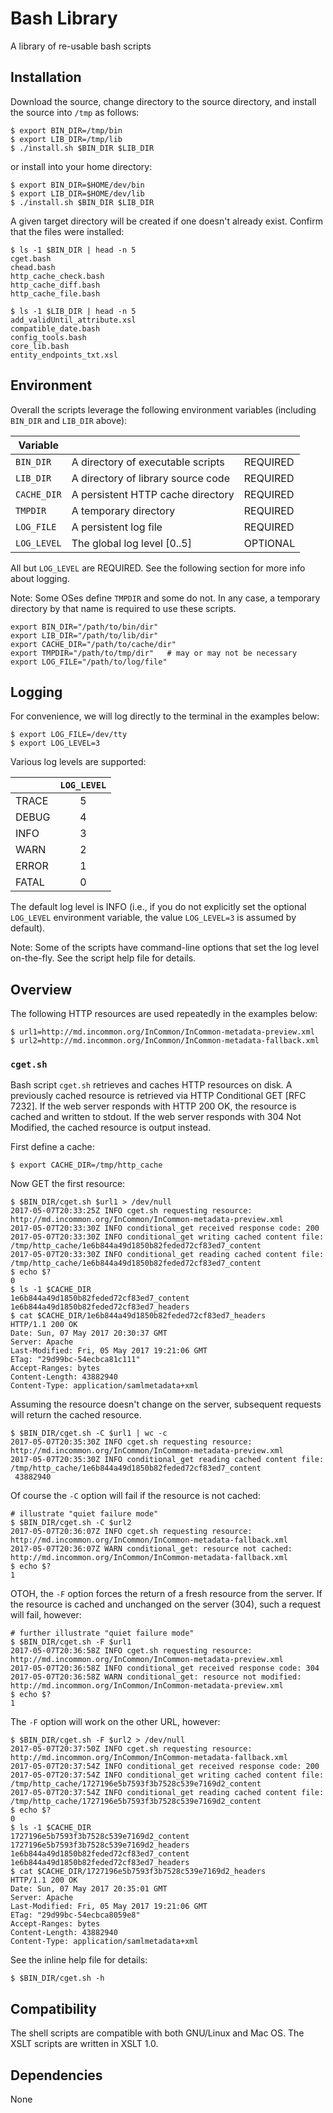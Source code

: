 # Bash Library

A library of re-usable bash scripts

## Installation

Download the source, change directory to the source directory, and install the source into `/tmp` as follows:

```Shell
$ export BIN_DIR=/tmp/bin
$ export LIB_DIR=/tmp/lib
$ ./install.sh $BIN_DIR $LIB_DIR
```

or install into your home directory:

```Shell
$ export BIN_DIR=$HOME/dev/bin
$ export LIB_DIR=$HOME/dev/lib
$ ./install.sh $BIN_DIR $LIB_DIR
```

A given target directory will be created if one doesn't already exist. Confirm that the files were installed:

```Shell
$ ls -1 $BIN_DIR | head -n 5
cget.bash
chead.bash
http_cache_check.bash
http_cache_diff.bash
http_cache_file.bash

$ ls -1 $LIB_DIR | head -n 5
add_validUntil_attribute.xsl
compatible_date.bash
config_tools.bash
core_lib.bash
entity_endpoints_txt.xsl
```

## Environment

Overall the scripts leverage the following environment variables (including `BIN_DIR` and `LIB_DIR` above):

| Variable | | |
| --- | --- | --- |
| `BIN_DIR` | A directory of executable scripts | REQUIRED |
| `LIB_DIR` | A directory of library source code | REQUIRED |
| `CACHE_DIR` | A persistent HTTP cache directory | REQUIRED |
| `TMPDIR` | A temporary directory | REQUIRED |
| `LOG_FILE` | A persistent log file | REQUIRED |
| `LOG_LEVEL` | The global log level [0..5] | OPTIONAL |

All but `LOG_LEVEL` are REQUIRED. See the following section for more info about logging.

Note: Some OSes define `TMPDIR` and some do not. In any case, a temporary directory by that name is required to use these scripts.

```Shell
export BIN_DIR="/path/to/bin/dir"
export LIB_DIR="/path/to/lib/dir"
export CACHE_DIR="/path/to/cache/dir"
export TMPDIR="/path/to/tmp/dir"   # may or may not be necessary
export LOG_FILE="/path/to/log/file"
```

## Logging

For convenience, we will log directly to the terminal in the examples below:

```Shell
$ export LOG_FILE=/dev/tty
$ export LOG_LEVEL=3
```

Various log levels are supported:

| | `LOG_LEVEL` |
| --- | :---: |
| TRACE | 5 |
| DEBUG | 4 |
| INFO  | 3 |
| WARN  | 2 |
| ERROR | 1 |
| FATAL | 0 |

The default log level is INFO (i.e., if you do not explicitly set the optional `LOG_LEVEL` environment variable, the value `LOG_LEVEL=3` is assumed by default).

Note: Some of the scripts have command-line options that set the log level on-the-fly. See the script help file for details.

## Overview

The following HTTP resources are used repeatedly in the examples below:

```Shell
$ url1=http://md.incommon.org/InCommon/InCommon-metadata-preview.xml
$ url2=http://md.incommon.org/InCommon/InCommon-metadata-fallback.xml
```

### `cget.sh`

Bash script `cget.sh` retrieves and caches HTTP resources on disk. A previously cached resource is retrieved via HTTP Conditional GET [RFC 7232]. If the web server responds with HTTP 200 OK, the resource is cached and written to stdout. If the web server responds with 304 Not Modified, the cached resource is output instead.

First define a cache:

```Shell
$ export CACHE_DIR=/tmp/http_cache
```

Now GET the first resource:

```Shell
$ $BIN_DIR/cget.sh $url1 > /dev/null
2017-05-07T20:33:25Z INFO cget.sh requesting resource: http://md.incommon.org/InCommon/InCommon-metadata-preview.xml
2017-05-07T20:33:30Z INFO conditional_get received response code: 200
2017-05-07T20:33:30Z INFO conditional_get writing cached content file: /tmp/http_cache/1e6b844a49d1850b82feded72cf83ed7_content
2017-05-07T20:33:30Z INFO conditional_get reading cached content file: /tmp/http_cache/1e6b844a49d1850b82feded72cf83ed7_content
$ echo $?
0
$ ls -1 $CACHE_DIR
1e6b844a49d1850b82feded72cf83ed7_content
1e6b844a49d1850b82feded72cf83ed7_headers
$ cat $CACHE_DIR/1e6b844a49d1850b82feded72cf83ed7_headers
HTTP/1.1 200 OK
Date: Sun, 07 May 2017 20:30:37 GMT
Server: Apache
Last-Modified: Fri, 05 May 2017 19:21:06 GMT
ETag: "29d99bc-54ecbca81c111"
Accept-Ranges: bytes
Content-Length: 43882940
Content-Type: application/samlmetadata+xml
```

Assuming the resource doesn't change on the server, subsequent requests will return the cached resource.

```Shell
$ $BIN_DIR/cget.sh -C $url1 | wc -c
2017-05-07T20:35:30Z INFO cget.sh requesting resource: http://md.incommon.org/InCommon/InCommon-metadata-preview.xml
2017-05-07T20:35:30Z INFO conditional_get reading cached content file: /tmp/http_cache/1e6b844a49d1850b82feded72cf83ed7_content
 43882940
```

Of course the `-C` option will fail if the resource is not cached:

```Shell
# illustrate "quiet failure mode"
$ $BIN_DIR/cget.sh -C $url2
2017-05-07T20:36:07Z INFO cget.sh requesting resource: http://md.incommon.org/InCommon/InCommon-metadata-fallback.xml
2017-05-07T20:36:07Z WARN conditional_get: resource not cached: http://md.incommon.org/InCommon/InCommon-metadata-fallback.xml
$ echo $?
1
```

OTOH, the `-F` option forces the return of a fresh resource from the server. If the resource is cached and unchanged on the server (304), such a request will fail, however:

```Shell
# further illustrate "quiet failure mode"
$ $BIN_DIR/cget.sh -F $url1
2017-05-07T20:36:58Z INFO cget.sh requesting resource: http://md.incommon.org/InCommon/InCommon-metadata-preview.xml
2017-05-07T20:36:58Z INFO conditional_get received response code: 304
2017-05-07T20:36:58Z WARN conditional_get: resource not modified: http://md.incommon.org/InCommon/InCommon-metadata-preview.xml
$ echo $?
1
```

The `-F` option will work on the other URL, however:

```Shell
$ $BIN_DIR/cget.sh -F $url2 > /dev/null
2017-05-07T20:37:50Z INFO cget.sh requesting resource: http://md.incommon.org/InCommon/InCommon-metadata-fallback.xml
2017-05-07T20:37:54Z INFO conditional_get received response code: 200
2017-05-07T20:37:54Z INFO conditional_get writing cached content file: /tmp/http_cache/1727196e5b7593f3b7528c539e7169d2_content
2017-05-07T20:37:54Z INFO conditional_get reading cached content file: /tmp/http_cache/1727196e5b7593f3b7528c539e7169d2_content
$ echo $?
0
$ ls -1 $CACHE_DIR
1727196e5b7593f3b7528c539e7169d2_content
1727196e5b7593f3b7528c539e7169d2_headers
1e6b844a49d1850b82feded72cf83ed7_content
1e6b844a49d1850b82feded72cf83ed7_headers
$ cat $CACHE_DIR/1727196e5b7593f3b7528c539e7169d2_headers
HTTP/1.1 200 OK
Date: Sun, 07 May 2017 20:35:01 GMT
Server: Apache
Last-Modified: Fri, 05 May 2017 19:21:06 GMT
ETag: "29d99bc-54ecbca8059e8"
Accept-Ranges: bytes
Content-Length: 43882940
Content-Type: application/samlmetadata+xml
```

See the inline help file for details:

```Shell
$ $BIN_DIR/cget.sh -h
```

## Compatibility

The shell scripts are compatible with both GNU/Linux and Mac OS. The XSLT scripts are written in XSLT 1.0.

## Dependencies

None
